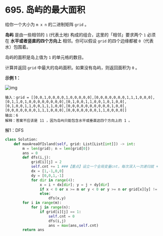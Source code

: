 # 695. 岛屿的最大面积

给你一个大小为 `m x n` 的二进制矩阵 `grid` 。

**岛屿** 是由一些相邻的 `1` (代表土地) 构成的组合，这里的「相邻」要求两个 `1` 必须在 **水平或者竖直的四个方向上** 相邻。你可以假设 `grid` 的四个边缘都被 `0`（代表水）包围着。

岛屿的面积是岛上值为 `1` 的单元格的数目。

计算并返回 `grid` 中最大的岛屿面积。如果没有岛屿，则返回面积为 `0` 。

 

**示例 1：**

![img](https://assets.leetcode.com/uploads/2021/05/01/maxarea1-grid.jpg)

```
输入：grid = [[0,0,1,0,0,0,0,1,0,0,0,0,0],[0,0,0,0,0,0,0,1,1,1,0,0,0],[0,1,1,0,1,0,0,0,0,0,0,0,0],[0,1,0,0,1,1,0,0,1,0,1,0,0],[0,1,0,0,1,1,0,0,1,1,1,0,0],[0,0,0,0,0,0,0,0,0,0,1,0,0],[0,0,0,0,0,0,0,1,1,1,0,0,0],[0,0,0,0,0,0,0,1,1,0,0,0,0]]
输出：6
解释：答案不应该是 11 ，因为岛屿只能包含水平或垂直这四个方向上的 1 。
```

解1：DFS

```python
class Solution:
    def maxAreaOfIsland(self, grid: List[List[int]]) -> int:
        m = len(grid); n = len(grid[0])
        ans = 0
        def dfs(i,j):
            grid[i][j] = 2
            self.cnt += 1 ###【重点】设立一个全局变量cnt，每次深入一次递归就 += 1
            dx = [1,-1,0,0]
            dy = [0,0,1,-1]
            for dir in range(4):
                x = i + dx[dir]; y = j + dy[dir]
                if x < 0 or x >= m or y < 0 or y >= n or grid[x][y] != 1: continue
                else:
                    dfs(x,y)
        for i in range(m):
            for j in range(n):
                if grid[i][j] == 1:
                    self.cnt = 0
                    dfs(i,j)
                    ans = max(ans,self.cnt)
        return ans

```


